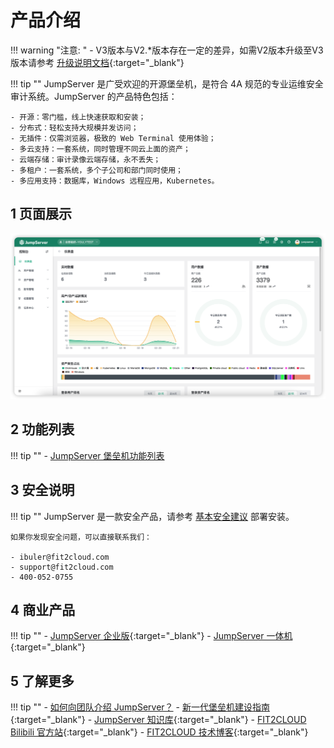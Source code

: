 # 产品介绍
!!! warning "注意: "
    - V3版本与V2.*版本存在一定的差异，如需V2版本升级至V3版本请参考 [升级说明文档](https://kb.fit2cloud.com/?p=06638d69-f109-4333-b5bf-65b17b297ed9){:target="_blank"}

!!! tip ""
    JumpServer 是广受欢迎的开源堡垒机，是符合 4A 规范的专业运维安全审计系统。JumpServer 的产品特色包括：

    - 开源：零门槛，线上快速获取和安装；
    - 分布式：轻松支持大规模并发访问；
    - 无插件：仅需浏览器，极致的 Web Terminal 使用体验；
    - 多云支持：一套系统，同时管理不同云上面的资产；
    - 云端存储：审计录像云端存储，永不丢失；
    - 多租户：一套系统，多个子公司和部门同时使用；
    - 多应用支持：数据库，Windows 远程应用，Kubernetes。

## 1 页面展示

![!界面展示](img/dashboard.png)

## 2 功能列表
!!! tip ""
    - [JumpServer 堡垒机功能列表](https://www.jumpserver.org/features.html)

## 3 安全说明
!!! tip ""
    JumpServer 是一款安全产品，请参考 [基本安全建议](faq/security.md) 部署安装。

    如果你发现安全问题，可以直接联系我们：

    - ibuler@fit2cloud.com
    - support@fit2cloud.com
    - 400-052-0755

## 4 商业产品
!!! tip ""
    - [JumpServer 企业版](https://jumpserver.org/enterprise.html){:target="_blank"}
    - [JumpServer 一体机](https://jumpserver.org/hardware.html){:target="_blank"}

## 5 了解更多
!!! tip ""
    - [如何向团队介绍 JumpServer？](https://www.jumpserver.org/documents/introduce-jumpserver_202301.pdf)
    - [新一代堡垒机建设指南](https://jinshuju.net/f/E0qAl8){:target="_blank"}
    - [JumpServer 知识库](https://kb.fit2cloud.com/categories/jumpserver){:target="_blank"}
    - [FIT2CLOUD Bilibili 官方站](https://space.bilibili.com/510493147?spm_id_from=333.337.0.0){:target="_blank"}
    - [FIT2CLOUD 技术博客](https://blog.fit2cloud.com/){:target="_blank"}